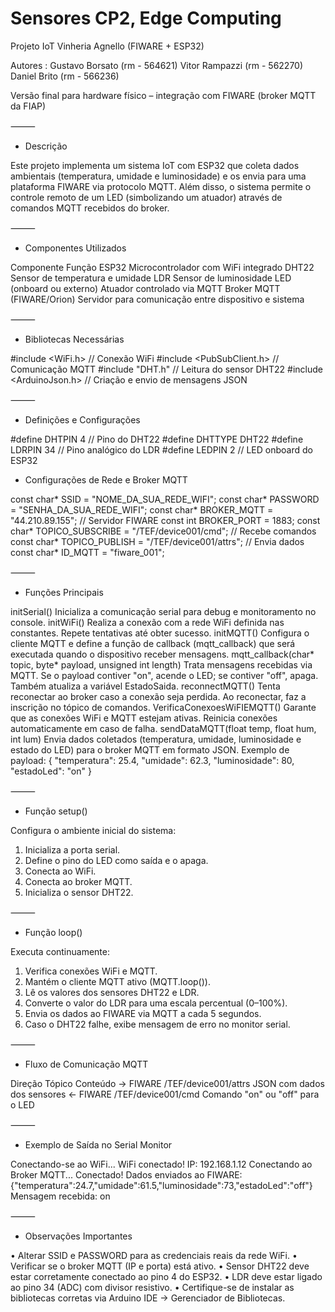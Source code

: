 # Sensores CP2, Edge Computing

Projeto IoT Vinheria Agnello (FIWARE + ESP32)

Autores :
Gustavo Borsato (rm - 564621)
Vitor Rampazzi (rm - 562270)
Daniel Brito (rm - 566236)


Versão final para hardware físico – integração com FIWARE (broker MQTT da FIAP)

⸻

- Descrição
  
Este projeto implementa um sistema IoT com ESP32 que coleta dados ambientais (temperatura, umidade e luminosidade) e os envia para uma plataforma FIWARE via protocolo MQTT.
Além disso, o sistema permite o controle remoto de um LED (simbolizando um atuador) através de comandos MQTT recebidos do broker.

⸻

- Componentes Utilizados
  
Componente Função
ESP32 Microcontrolador com WiFi integrado
DHT22 Sensor de temperatura e umidade
LDR Sensor de luminosidade
LED (onboard ou externo) Atuador controlado via MQTT
Broker MQTT (FIWARE/Orion) Servidor para comunicação entre dispositivo e sistema

⸻

- Bibliotecas Necessárias

#include <WiFi.h>           // Conexão WiFi
#include <PubSubClient.h>   // Comunicação MQTT
#include "DHT.h"            // Leitura do sensor DHT22
#include <ArduinoJson.h>    // Criação e envio de mensagens JSON

⸻

- Definições e Configurações

#define DHTPIN 4          // Pino do DHT22
#define DHTTYPE DHT22
#define LDRPIN 34         // Pino analógico do LDR
#define LEDPIN 2          // LED onboard do ESP32

- Configurações de Rede e Broker MQTT

const char* SSID = "NOME_DA_SUA_REDE_WIFI";
const char* PASSWORD = "SENHA_DA_SUA_REDE_WIFI";
const char* BROKER_MQTT = "44.210.89.155";   // Servidor FIWARE
const int BROKER_PORT = 1883;
const char* TOPICO_SUBSCRIBE = "/TEF/device001/cmd";   // Recebe comandos
const char* TOPICO_PUBLISH = "/TEF/device001/attrs";   // Envia dados
const char* ID_MQTT = "fiware_001";

⸻

- Funções Principais
  
initSerial()
Inicializa a comunicação serial para debug e monitoramento no console.
initWiFi()
Realiza a conexão com a rede WiFi definida nas constantes.
Repete tentativas até obter sucesso.
initMQTT()
Configura o cliente MQTT e define a função de callback (mqtt_callback) que será executada quando o dispositivo receber mensagens.
mqtt_callback(char* topic, byte* payload, unsigned int length)
Trata mensagens recebidas via MQTT.
Se o payload contiver "on", acende o LED; se contiver "off", apaga.
Também atualiza a variável EstadoSaida.
reconnectMQTT()
Tenta reconectar ao broker caso a conexão seja perdida.
Ao reconectar, faz a inscrição no tópico de comandos.
VerificaConexoesWiFIEMQTT()
Garante que as conexões WiFi e MQTT estejam ativas.
Reinicia conexões automaticamente em caso de falha.
sendDataMQTT(float temp, float hum, int lum)
Envia dados coletados (temperatura, umidade, luminosidade e estado do LED) para o broker MQTT em formato JSON.
Exemplo de payload:
{
 "temperatura": 25.4,
 "umidade": 62.3,
 "luminosidade": 80,
 "estadoLed": "on"
}

⸻

- Função setup()

Configura o ambiente inicial do sistema:
1. Inicializa a porta serial.
2. Define o pino do LED como saída e o apaga.
3. Conecta ao WiFi.
4. Conecta ao broker MQTT.
5. Inicializa o sensor DHT22.
   
⸻

- Função loop()
  
Executa continuamente:
1. Verifica conexões WiFi e MQTT.
2. Mantém o cliente MQTT ativo (MQTT.loop()).
3. Lê os valores dos sensores DHT22 e LDR.
4. Converte o valor do LDR para uma escala percentual (0–100%).
5. Envia os dados ao FIWARE via MQTT a cada 5 segundos.
6. Caso o DHT22 falhe, exibe mensagem de erro no monitor serial.
   
⸻

- Fluxo de Comunicação MQTT
  
Direção Tópico Conteúdo
→ FIWARE /TEF/device001/attrs JSON com dados dos sensores
← FIWARE /TEF/device001/cmd Comando "on" ou "off" para o LED

⸻

- Exemplo de Saída no Serial Monitor
  
Conectando-se ao WiFi...
WiFi conectado!
IP: 192.168.1.12
Conectando ao Broker MQTT... Conectado!
Dados enviados ao FIWARE:
{"temperatura":24.7,"umidade":61.5,"luminosidade":73,"estadoLed":"off"}
Mensagem recebida: on

⸻

- Observações Importantes
  
• Alterar SSID e PASSWORD para as credenciais reais da rede WiFi.
• Verificar se o broker MQTT (IP e porta) está ativo.
• Sensor DHT22 deve estar corretamente conectado ao pino 4 do ESP32.
• LDR deve estar ligado ao pino 34 (ADC) com divisor resistivo.
• Certifique-se de instalar as bibliotecas corretas via Arduino IDE → Gerenciador de Bibliotecas.

